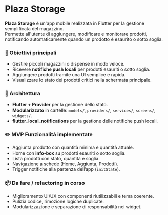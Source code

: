 # Plaza Storage

**Plaza Storage** è un'app mobile realizzata in Flutter per la gestione semplificata del magazzino.  
Permette all'utente di aggiungere, modificare e monitorare prodotti, notificando automaticamente quando un prodotto è esaurito o sotto soglia.

### 🎯 Obiettivi principali
- Gestire piccoli magazzini o dispense in modo veloce.
- Ricevere **notifiche push locali** per prodotti esauriti o sotto soglia.
- Aggiungere prodotti tramite una UI semplice e rapida.
- Visualizzare lo stato dei prodotti critici nella schermata principale.

### 🧱 Architettura
- **Flutter + Provider** per la gestione dello stato.
- **Modularizzato** in cartelle: `models/`, `providers/`, `services/`, `screens/`, `widgets/`.
- **flutter_local_notifications** per la gestione delle notifiche push locali.

### ✏️ MVP Funzionalità implementate
- Aggiunta prodotto con quantità minima e quantità attuale.
- Home con **info-box** su prodotti esauriti o sotto soglia.
- Lista prodotti con stato, quantità e soglia.
- Navigazione a schede (Home, Aggiunta, Prodotti).
- Trigger notifiche alla partenza dell’app (`initState`).

### 📦 Da fare / refactoring in corso
- Miglioramento UI/UX con componenti riutilizzabili e tema coerente.
- Pulizia codice, rimozione logiche duplicate.
- Modularizzazione e separazione di responsabilità nei widget.
